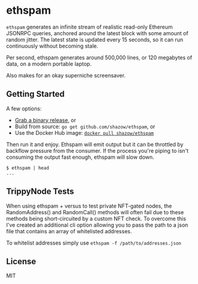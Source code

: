 # ethspam

`ethspam` generates an infinite stream of realistic read-only Ethereum JSONRPC queries,
anchored around the latest block with some amount of random jitter. The latest state is updated every 15 seconds, so it can run continuously without becoming stale.

Per second, ethspam generates around 500,000 lines, or 120 megabytes of data, on a modern portable laptop.

Also makes for an okay superniche screensaver.


## Getting Started

A few options:

- [Grab a binary release](https://github.com/shazow/ethspam/releases), or
- Build from source: `go get github.com/shazow/ethspam`, or
- Use the Docker Hub image: [`docker pull shazow/ethspam`](https://hub.docker.com/r/shazow/ethspam)

Then run it and enjoy. Ethspam will emit output but it can be throttled by backflow pressure from the consumer. If the process you're piping to isn't consuming the output fast enough, ethspam will slow down.

```
$ ethspam | head
...
```

## TrippyNode Tests

When using ethspam + versus to test private NFT-gated nodes, the RandomAddress() and RandomCall() methods will often fail due to these methods being short-circuited by a custom NFT check. To overcome this I've created an additional cli option allowing you to pass the path to a json file that contains an array of whitelisted addresses.

To whitelist addresses simply use `ethspam -f /path/to/addresses.json`


## License

MIT
